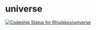 universe
========
[ ![Codeship Status for Rhjulskov/universe](https://codeship.io/projects/d838d750-2dd8-0132-1577-5a25d4da248e/status)](https://codeship.io/projects/39285)